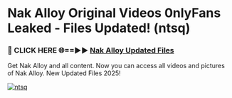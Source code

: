 # Nak Alloy Original Videos 0nlyFans Leaked - Files Updated! (ntsq)

<h3>🔴 CLICK HERE 🌐==►► <a href="https://tinyurl.com/yckcrads" rel="nofollow">Nak Alloy Updated Files</a></h3>

Get Nak Alloy and all content. Now you can access all videos and pictures of Nak Alloy. New Updated Files 2025!

[![ntsq](https://i.imgur.com/hpKpOFt.gif)](https://tinyurl.com/yckcrads)
